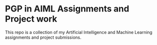 # PGP in AIML Assignments and Project work
This repo is a collection of my Artificial Intelligence and Machine Learning assignments and project submissions.

